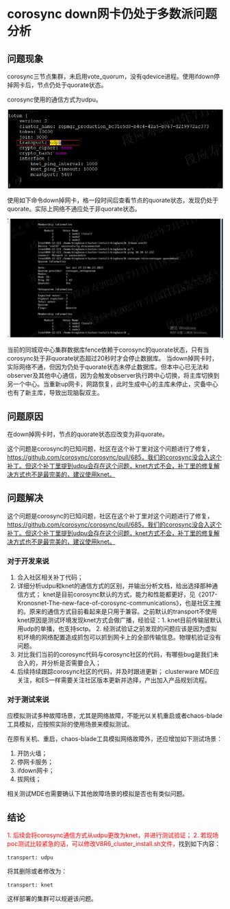 # corosync down网卡仍处于多数派问题分析

## 问题现象

corosync三节点集群，未启用vote_quorum，没有qdevice进程。使用ifdown停掉网卡后，节点仍处于quorate状态。

corosync使用的通信方式为udpu。

![](./img/udpu.png)

使用如下命令down掉网卡，格一段时间后查看节点的quorate状态，发现仍处于quorate。实际上网络不通应处于非quorate状态。

![](./img/down_also_quorate.png)

当前的同城双中心集群数据库fence依赖于corosync的quorate状态，只有当corosync处于非quorate状态超过20秒时才会停止数据库。
当down掉网卡时，实际网络不通，但因为仍处于quorate状态未停止数据库。但本中心已无法和observer及其他中心通信，因为会触发observer执行跨中心切换，将主库切换到另一个中心。当重新up网卡，网路恢复，此时生成中心的主库未停止，灾备中心也有了新主库，导致出现脑裂双主。

## 问题原因

在down掉网卡时，节点的quorate状态应改变为非quorate。

这个问题是corosync的已知问题，社区在这个补丁里对这个问题进行了修复，https://github.com/corosync/corosync/pull/685，我们的corosync没合入这个补丁。但这个补丁里提到udpu会存在这个问题，knet方式不会，补丁里的修复解决方式也不是最完美的，建议使用knet。

## 问题解决

这个问题是corosync的已知问题，社区在这个补丁里对这个问题进行了修复，https://github.com/corosync/corosync/pull/685，我们的corosync没合入这个补丁。但这个补丁里提到udpu会存在这个问题，knet方式不会，补丁里的修复解决方式也不是最完美的，建议使用knet。

### 对于开发来说

1. 合入社区相关补丁代码；
2. 详细分析udpu和knet的通信方式的区别，并输出分析文档，给出选择那种通信方式；
knet是目前corosync默认的方式，能力和性能都更好，见《2017-Kronosnet-The-new-face-of-corosync-communications》，也是社区主推的。原来的通信方式目前看起来是只用于兼容。之前默认的transport不使用knet原因是测试环境发现knet方式会做广播，经验证：1. knet目前传输层默认用udp的单播，也支持sctp。 2. 经测试验证之前发现的问题应该是因为虚拟机环境的网络配置造成抓包可以抓到网卡上的全部传输信息。物理机验证没有问题。
3. 对比我们当前的corosync代码与corosync社区的代码，有哪些bug是我们未合入的，并分析是否需要合入；
4. 后续持续跟踪corosync社区的代码，并及时跟进更新；
clusterware MDE应关注，和ES一样需要关注社区版本更新并选择，产出加入产品规划流程。

### 对于测试来说

应模拟测试多种故障场景，尤其是网络故障，不能光以关机重启或者chaos-blade工具模拟，应按照实际的使用场景来模拟测试。

在原有关机、重启，chaos-blade工具模拟网络故障外，还应增加如下测试场景：

1. 开防火墙；
2. 停网卡服务；
3. ifdown网卡；
4. 拔网线；

相关测试MDE也需要确认下其他故障场景的模拟是否也有类似问题。

## 结论

<font color="red">1. 后续会将corosync通信方式从udpu更改为knet，并进行测试验证；
2. 若现场poc测试比较紧急的话，可以修改V8R6_cluster_install.sh文件，</font>找到如下内容：
```shell
transport: udpu
```
将其删除或者修改为：

```shell
transport: knet
```
这样部署的集群可以规避该问题。